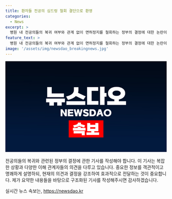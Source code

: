 ```yaml
---
title: 환자들 전공의 심드렁 철회 결단으로 환영
categories:
  - News
excerpt: >
  병원 내 전공의들의 복귀 여부와 관계 없이 면허정지를 철회하는 정부의 결정에 대한 논란이 이어지고 있습니다. 정부는 의료 공백 문제 해결을 위해 모든 전공의들에게 행정처분을 하지 않기로 했지만, 의료계와 환자 단체 사이에는 의견이 분분하다. 전공의들은 이번 결정이 복귀에 큰 영향을 미치지 않을 것으로 전망하고 있으며, 정부의 면죄부 결정에 대해 비판적인 시각을 보이고 있습니다. 한편으로는 환자 단체들은 전공의들의 복귀를 환영하고 있지만, 집단행동을 정당화할 우려도 표현하고 있습니다. 앞으로 전공의들의 실질적인 복귀와 의료 공백 문제에 대한 해결을 위해 정부와 의료계, 환자 단체 간의 협상이 이뤄져야 할 것으로 예상됩니다.
feature_text: >
  병원 내 전공의들의 복귀 여부와 관계 없이 면허정지를 철회하는 정부의 결정에 대한 논란이 이어지고 있습니다. 정부는 의료 공백 문제 해결을 위해 모든 전공의들에게 행정처분을 하지 않기로 했지만, 의료계와 환자 단체 사이에는 의견이 분분하다. 전공의들은 이번 결정이 복귀에 큰 영향을 미치지 않을 것으로 전망하고 있으며, 정부의 면죄부 결정에 대해 비판적인 시각을 보이고 있습니다. 한편으로는 환자 단체들은 전공의들의 복귀를 환영하고 있지만, 집단행동을 정당화할 우려도 표현하고 있습니다. 앞으로 전공의들의 실질적인 복귀와 의료 공백 문제에 대한 해결을 위해 정부와 의료계, 환자 단체 간의 협상이 이뤄져야 할 것으로 예상됩니다.
image: '/assets/img/newsdao_breakingnews.jpg'
---
```


<p><img src="/assets/img/newsdao_breakingnews.jpg" alt="pcversion 속보" /></p>

<p>전공의들의 복귀와 관련된 정부의 결정에 관한 기사를 작성해야 합니다. 이 기사는 복잡한 상황과 다양한 이해 관계자들의 의견을 다루고 있습니다. 중요한 정보를 객관적이고 명쾌하게 설명하되, 현재의 의견과 결정을 강조하여 효과적으로 전달하는 것이 중요합니다.
제가 요약한 내용들을 바탕으로 구조화된 기사를 작성해주시면 감사하겠습니다.</p>
실시간 뉴스 속보는, <a href="https://newsdao.kr" rel="dofollow">https://newsdao.kr</a>



